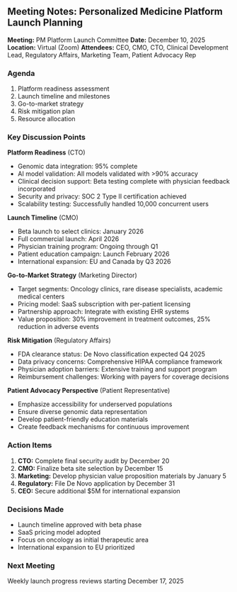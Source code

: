 ## Meeting Notes: Personalized Medicine Platform Launch Planning

**Meeting:** PM Platform Launch Committee
**Date:** December 10, 2025
**Location:** Virtual (Zoom)
**Attendees:** CEO, CMO, CTO, Clinical Development Lead, Regulatory Affairs, Marketing Team, Patient Advocacy Rep

### Agenda
1. Platform readiness assessment
2. Launch timeline and milestones
3. Go-to-market strategy
4. Risk mitigation plan
5. Resource allocation

### Key Discussion Points

**Platform Readiness** (CTO)
- Genomic data integration: 95% complete
- AI model validation: All models validated with >90% accuracy
- Clinical decision support: Beta testing complete with physician feedback incorporated
- Security and privacy: SOC 2 Type II certification achieved
- Scalability testing: Successfully handled 10,000 concurrent users

**Launch Timeline** (CMO)
- Beta launch to select clinics: January 2026
- Full commercial launch: April 2026
- Physician training program: Ongoing through Q1
- Patient education campaign: Launch February 2026
- International expansion: EU and Canada by Q3 2026

**Go-to-Market Strategy** (Marketing Director)
- Target segments: Oncology clinics, rare disease specialists, academic medical centers
- Pricing model: SaaS subscription with per-patient licensing
- Partnership approach: Integrate with existing EHR systems
- Value proposition: 30% improvement in treatment outcomes, 25% reduction in adverse events

**Risk Mitigation** (Regulatory Affairs)
- FDA clearance status: De Novo classification expected Q4 2025
- Data privacy concerns: Comprehensive HIPAA compliance framework
- Physician adoption barriers: Extensive training and support program
- Reimbursement challenges: Working with payers for coverage decisions

**Patient Advocacy Perspective** (Patient Representative)
- Emphasize accessibility for underserved populations
- Ensure diverse genomic data representation
- Develop patient-friendly education materials
- Create feedback mechanisms for continuous improvement

### Action Items
1. **CTO:** Complete final security audit by December 20
2. **CMO:** Finalize beta site selection by December 15
3. **Marketing:** Develop physician value proposition materials by January 5
4. **Regulatory:** File De Novo application by December 31
5. **CEO:** Secure additional $5M for international expansion

### Decisions Made
- Launch timeline approved with beta phase
- SaaS pricing model adopted
- Focus on oncology as initial therapeutic area
- International expansion to EU prioritized

### Next Meeting
Weekly launch progress reviews starting December 17, 2025
